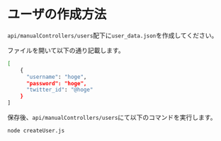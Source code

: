 # ユーザの作成方法

`api/manualControllers/users`配下に`user_data.json`を作成してください。

ファイルを開いて以下の通り記載します。

```bash
[
    {
      "username": "hoge",
      "password": "hoge",
      "twitter_id": "@hoge"
    }
]
```

保存後、`api/manualControllers/users`にて以下のコマンドを実行します。

```bash
node createUser.js
```
